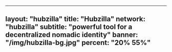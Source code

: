 
---
layout: "hubzilla"
title: "Hubzilla"
network: "hubzilla"
subtitle: "powerful tool for a decentralized nomadic identity"
banner: "/img/hubzilla-bg.jpg"
percent: "20% 55%"
---
